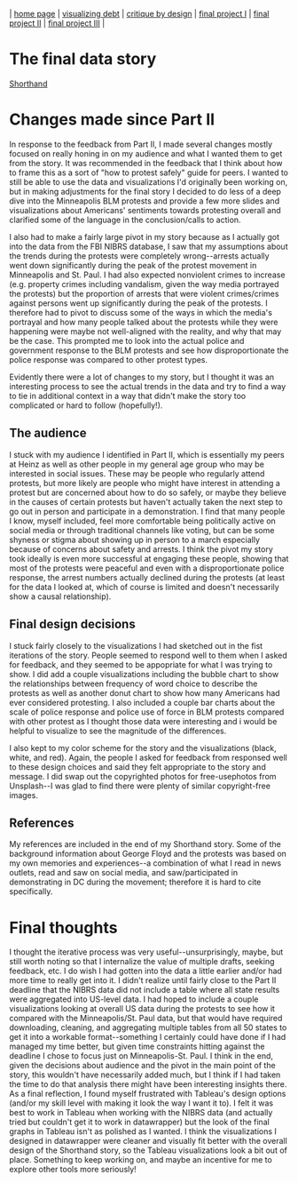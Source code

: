 | [home page](https://cmustudent.github.io/tswd-portfolio-templates/) | [visualizing debt](visualizing-government-debt) | [critique by design](critique-by-design) | [final project I](final-project-part-one) | [final project II](final-project-part-two) | [final project III](final-project-part-three) |

# The final data story
[Shorthand](https://carnegiemellon.shorthandstories.com/3333695b-81b2-4e6b-b4ff-3049c98d85bf/index.html)

# Changes made since Part II
In response to the feedback from Part II, I made several changes mostly focused on really honing in on my audience and what I wanted them to get from the story. It was recommended in the feedback that I think about how to frame this as a sort of "how to protest safely" guide for peers. I wanted to still be able to use the data and visualizations I'd originally been working on, but in making adjustments for the final story I decided to do less of a deep dive into the Minneapolis BLM protests and provide a few more slides and visualizations about Americans' sentiments towards protesting overall and clarified some of the language in the conclusion/calls to action. 

I also had to make a fairly large pivot in my story because as I actually got into the data from the FBI NIBRS database, I saw that my assumptions about the trends during the protests were completely wrong--arrests actually went down significantly during the peak of the protest movement in Minneapolis and St. Paul. I had also expected nonviolent crimes to increase (e.g. property crimes including vandalism, given the way media portrayed the protests) but the proportion of arrests that were violent crimes/crimes against persons went up significantly during the peak of the protests. I therefore had to pivot to discuss some of the ways in which the media's portrayal and how many people talked about the protests while they were happening were maybe not well-aligned with the reality, and why that may be the case. This prompted me to look into the actual police and government response to the BLM protests and see how disproportionate the police response was compared to other protest types. 

Evidently there were a lot of changes to my story, but I thought it was an interesting process to see the actual trends in the data and try to find a way to tie in additional context in a way that didn't make the story too complicated or hard to follow (hopefully!). 

## The audience
I stuck with my audience I identified in Part II, which is essentially my peers at Heinz as well as other people in my general age group who may be interested in social issues. These may be people who regularly attend protests, but more likely are people who might have interest in attending a protest but are concerned about how to do so safely, or maybe they believe in the causes of certain protests but haven't actually taken the next step to go out in person and participate in a demonstration. I find that many people I know, myself included, feel more comfortable being politically active on social media or through traditional channels like voting, but can be some shyness or stigma about showing up in person to a march especially because of concerns about safety and arrests. I think the pivot my story took ideally is even more successful at engaging these people, showing that most of the protests were peaceful and even with a disproportionate police response, the arrest numbers actually declined during the protests (at least for the data I looked at, which of course is limited and doesn't necessarily show a causal relationship).  

## Final design decisions
I stuck fairly closely to the visualizations I had sketched out in the fist iterations of the story. People seemed to respond well to them when I asked for feedback, and they seemed to be appopriate for what I was trying to show. I did add a couple visualizations including the bubble chart to show the relationships between frequency of word choice to describe the protests as well as another donut chart to show how many Americans had ever considered protesting. I also included a couple bar charts about the scale of police response and police use of force in BLM protests compared with other protest as I thought those data were interesting and i would be helpful to visualize to see the magnitude of the differences. 

I also kept to my color scheme for the story and the visualizations (black, white, and red). Again, the people I asked for feedback from responsed well to these design choices and said they felt appropriate to the story and message. I did swap out the copyrighted photos for free-usephotos from Unsplash--I was glad to find there were plenty of similar copyright-free images. 

## References
My references are included in the end of my Shorthand story. Some of the background information about George Floyd and the protests was based on my own memories and experiences--a combination of what I read in news outlets, read and saw on social media, and saw/participated in demonstrating in DC during the movement; therefore it is hard to cite specifically. 

# Final thoughts
I thought the iterative process was very useful--unsurprisingly, maybe, but still worth noting so that I internalize the value of multiple drafts, seeking feedback, etc. I do wish I had gotten into the data a little earlier and/or had more time to really get into it. I didn't realize until fairly close to the Part II deadline that the NIBRS data did not include a table where all state results were aggregated into US-level data. I had hoped to include a couple visualizations looking at overall US data during the protests to see how it compared with the Minneapolis/St. Paul data, but that would have required downloading, cleaning, and aggregating multiple tables from all 50 states to get it into a workable format--something I certainly could have done if I had managed my time better, but given time constraints hitting against the deadline I chose to focus just on Minneapolis-St. Paul. I think in the end, given the decisions about audience and the pivot in the main point of the story, this wouldn't have necessarily added much, but I think if I had taken the time to do that analysis there might have been interesting insights there. As a final reflection, I found myself frustrated with Tableau's design options (and/or my skill level with making it look the way I want it to). I felt it was best to work in Tableau when working with the NIBRS data (and actually tried but couldn't get it to work in datawrapper) but the look of the final graphs in Tableau isn't as polished as I wanted. I think the visualizations I designed in datawrapper were cleaner and visually fit better with the overall design of the Shorthand story, so the Tableau visualizations look a bit out of place. Something to keep working on, and maybe an incentive for me to explore other tools more seriously!
